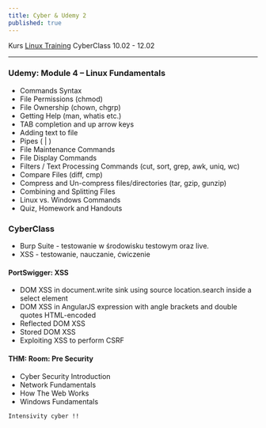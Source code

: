 ```yaml
---
title: Cyber & Udemy 2
published: true
---
```


Kurs [Linux Training](https://www.udemy.com/course/complete-linux-training-course-to-get-your-dream-it-job) CyberClass 10.02 - 12.02
* * *
### [](#header-5) Udemy: Module 4 – Linux Fundamentals 

* Commands Syntax  
* File Permissions (chmod)  
* File Ownership (chown, chgrp)
* Getting Help (man, whatis etc.)  
* TAB completion and up arrow keys  
* Adding text to file  
* Pipes ( | )  
* File Maintenance Commands  
* File Display Commands  
* Filters / Text Processing Commands (cut, sort, grep, awk, uniq, wc)  
* Compare Files (diff, cmp)  
* Compress and Un-compress files/directories (tar, gzip, gunzip)
* Combining and Splitting Files   
* Linux vs. Windows Commands  
* Quiz, Homework and Handouts 

### CyberClass

* Burp Suite - testowanie w środowisku testowym oraz live.
* XSS - testowanie, nauczanie, ćwiczenie

#### PortSwigger: XSS

* DOM XSS in document.write sink using source location.search inside a select element
* DOM XSS in AngularJS expression with angle brackets and double quotes HTML-encoded
* Reflected DOM XSS
* Stored DOM XSS
* Exploiting XSS to perform CSRF

#### THM: Room: Pre Security

* Cyber Security Introduction
* Network Fundamentals
* How The Web Works
* Windows Fundamentals


``
Intensivity cyber !!
``
